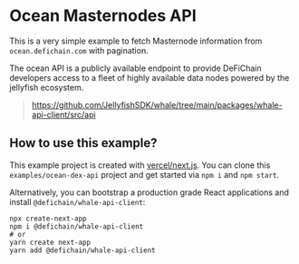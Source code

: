 # Ocean Masternodes API

This is a very simple example to fetch Masternode information from `ocean.defichain.com` with pagination.

The ocean API is a publicly available endpoint to provide DeFiChain developers access to a fleet of highly available
data nodes powered by the jellyfish ecosystem.

> https://github.com/JellyfishSDK/whale/tree/main/packages/whale-api-client/src/api

## How to use this example?

This example project is created with [vercel/next.js](https://github.com/vercel/next.js). You can clone
this `examples/ocean-dex-api` project and get started via `npm i` and `npm start`.

Alternatively, you can bootstrap a production grade React applications and install `@defichain/whale-api-client`:

```
npx create-next-app
npm i @defichain/whale-api-client
# or
yarn create next-app
yarn add @defichain/whale-api-client
```


